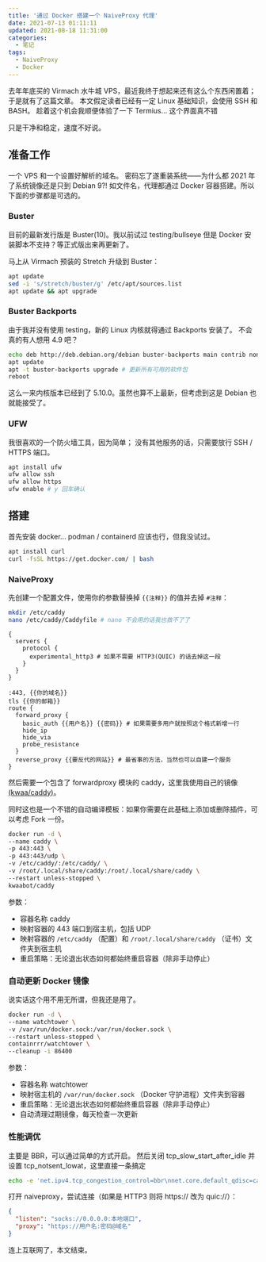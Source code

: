 ```yaml
---
title: '通过 Docker 搭建一个 NaiveProxy 代理'
date: 2021-07-13 01:11:11
updated: 2021-08-18 11:31:00
categories:
  - 笔记
tags:
  - NaiveProxy
  - Docker
---
```


去年年底买的 Virmach 水牛城 VPS，最近我终于想起来还有这么个东西闲置着；于是就有了这篇文章。
本文假定读者已经有一定 Linux 基础知识，会使用 SSH 和 BASH。
趁着这个机会我顺便体验了一下 Termius... 这个界面真不错

只是干净和稳定，速度不好说。

## 准备工作

一个 VPS 和一个设置好解析的域名。
密码忘了遂重装系统——为什么都 2021 年了系统镜像还是只到 Debian 9?!
如文件名，代理都通过 Docker 容器搭建。所以下面的步骤都是可选的。

### Buster

目前的最新发行版是 Buster(10)。我以前试过 testing/bullseye 但是 Docker 安装脚本不支持？等正式版出来再更新了。

马上从 Virmach 预装的 Stretch 升级到 Buster：

```bash
apt update
sed -i 's/stretch/buster/g' /etc/apt/sources.list
apt update && apt upgrade
```

### Buster Backports

由于我并没有使用 testing，新的 Linux 内核就得通过 Backports 安装了。
不会真的有人想用 4.9 吧？

```bash
echo deb http://deb.debian.org/debian buster-backports main contrib non-free | tee /etc/apt/sources.list.d/buster-backports.list
apt update
apt -t buster-backports upgrade # 更新所有可用的软件包
reboot
```

这么一来内核版本已经到了 5.10.0。虽然也算不上最新，但考虑到这是 Debian 也就能接受了。

### UFW

我很喜欢的一个防火墙工具，因为简单；
没有其他服务的话，只需要放行 SSH / HTTPS 端口。

```bash
apt install ufw
ufw allow ssh
ufw allow https
ufw enable # y 回车确认
```

## 搭建

首先安装 docker... podman / containerd 应该也行，但我没试过。

```bash
apt install curl
curl -fsSL https://get.docker.com/ | bash
```

### NaiveProxy

先创建一个配置文件，使用你的参数替换掉 `{{注释}}` 的值并去掉 `#注释`：

```bash
mkdir /etc/caddy
nano /etc/caddy/Caddyfile # nano 不会用的话我也救不了了
```

```plain
{
  servers {
    protocol {
      experimental_http3 # 如果不需要 HTTP3(QUIC) 的话去掉这一段
    }
  }
}

:443, {{你的域名}}
tls {{你的邮箱}}
route {
  forward_proxy {
    basic_auth {{用户名}} {{密码}} # 如果需要多用户就按照这个格式新增一行
    hide_ip
    hide_via
    probe_resistance
  }
  reverse_proxy {{要反代的网站}} # 最省事的方法，当然也可以自建一个服务
}
```

然后需要一个包含了 forwardproxy 模块的 caddy，这里我使用自己的镜像 [(kwaa/caddy)](https://github.com/kwaa/caddy)。

同时这也是一个不错的自动编译模板：如果你需要在此基础上添加或删除插件，可以考虑 Fork 一份。

```bash
docker run -d \
--name caddy \
-p 443:443 \
-p 443:443/udp \
-v /etc/caddy/:/etc/caddy/ \
-v /root/.local/share/caddy:/root/.local/share/caddy \
--restart unless-stopped \
kwaabot/caddy
```

参数：

- 容器名称 caddy
- 映射容器的 443 端口到宿主机，包括 UDP
- 映射容器的 `/etc/caddy` （配置）和 `/root/.local/share/caddy` （证书）文件夹到宿主机
- 重启策略：无论退出状态如何都始终重启容器（除非手动停止）

### 自动更新 Docker 镜像

说实话这个用不用无所谓，但我还是用了。

```bash
docker run -d \
--name watchtower \
-v /var/run/docker.sock:/var/run/docker.sock \
--restart unless-stopped \
containrrr/watchtower \
--cleanup -i 86400
```

参数：

- 容器名称 watchtower
- 映射宿主机的 `/var/run/docker.sock` （Docker 守护进程）文件夹到容器
- 重启策略：无论退出状态如何都始终重启容器（除非手动停止）
- 自动清理过期镜像，每天检查一次更新

### 性能调优

主要是 BBR，可以通过简单的方式开启。
然后关闭 tcp_slow_start_after_idle 并设置 tcp_notsent_lowat，这里直接一条搞定

```bash
echo -e 'net.ipv4.tcp_congestion_control=bbr\nnet.core.default_qdisc=cake\nnet.ipv4.tcp_slow_start_after_idle=0\nnet.ipv4.tcp_notsent_lowat=16384' >> /etc/sysctl.conf && sysctl -p
```

打开 naiveproxy，尝试连接（如果是 HTTP3 则将 https:// 改为 quic://）：

```json
{
  "listen": "socks://0.0.0.0:本地端口",
  "proxy": "https://用户名:密码@域名"
}
```

连上互联网了，本文结束。
